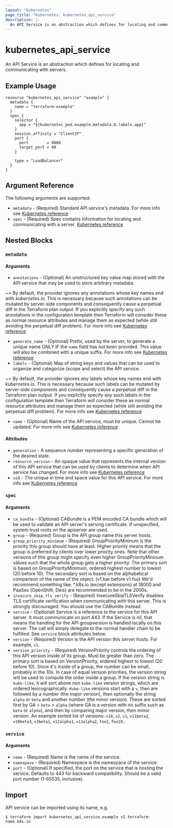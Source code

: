 ```yaml
---
layout: "kubernetes"
page_title: "Kubernetes: kubernetes_api_service"
description: |-
  An API Service is an abstraction which defines for locating and communicating with servers.
---
```


# kubernetes_api_service

An API Service is an abstraction which defines for locating and communicating with servers.


## Example Usage

```hcl
resource "kubernetes_api_service" "example" {
  metadata {
    name = "terraform-example"
  }
  spec {
    selector {
      app = "${kubernetes_pod.example.metadata.0.labels.app}"
    }
    session_affinity = "ClientIP"
    port {
      port        = 8080
      target_port = 80
    }

    type = "LoadBalancer"
  }
}
```

## Argument Reference

The following arguments are supported:

* `metadata` - (Required) Standard API service's metadata. For more info see [Kubernetes reference](https://github.com/kubernetes/community/blob/master/contributors/devel/sig-architecture/api-conventions.md#metadata)
* `spec` - (Required) Spec contains information for locating and communicating with a server. [Kubernetes reference](https://github.com/kubernetes/community/blob/master/contributors/devel/sig-architecture/api-conventions.md#spec-and-status)

## Nested Blocks

### `metadata`

#### Arguments

* `annotations` - (Optional) An unstructured key value map stored with the API service that may be used to store arbitrary metadata.

~> By default, the provider ignores any annotations whose key names end with *kubernetes.io*. This is necessary because such annotations can be mutated by server-side components and consequently cause a perpetual diff in the Terraform plan output. If you explicitly specify any such annotations in the configuration template then Terraform will consider these as normal resource attributes and manage them as expected (while still avoiding the perpetual diff problem). For more info see [Kubernetes reference](http://kubernetes.io/docs/user-guide/annotations)

* `generate_name` - (Optional) Prefix, used by the server, to generate a unique name ONLY IF the `name` field has not been provided. This value will also be combined with a unique suffix. For more info see [Kubernetes reference](https://github.com/kubernetes/community/blob/master/contributors/devel/sig-architecture/api-conventions.md#idempotency)
* `labels` - (Optional) Map of string keys and values that can be used to organize and categorize (scope and select) the API service. 

~> By default, the provider ignores any labels whose key names end with *kubernetes.io*. This is necessary because such labels can be mutated by server-side components and consequently cause a perpetual diff in the Terraform plan output. If you explicitly specify any such labels in the configuration template then Terraform will consider these as normal resource attributes and manage them as expected (while still avoiding the perpetual diff problem). For more info see [Kubernetes reference](http://kubernetes.io/docs/user-guide/labels)

* `name` - (Optional) Name of the API service, must be unique. Cannot be updated. For more info see [Kubernetes reference](http://kubernetes.io/docs/user-guide/identifiers#names)

#### Attributes


* `generation` - A sequence number representing a specific generation of the desired state.
* `resource_version` - An opaque value that represents the internal version of this API service that can be used by clients to determine when API service has changed. For more info see [Kubernetes reference](https://github.com/kubernetes/community/blob/master/contributors/devel/sig-architecture/api-conventions.md#concurrency-control-and-consistency)
* `uid` - The unique in time and space value for this API service. For more info see [Kubernetes reference](http://kubernetes.io/docs/user-guide/identifiers#uids)

### `spec`

#### Arguments

* `ca_bundle` - (Optional) CABundle is a PEM encoded CA bundle which will be used to validate an API server's serving certificate. If unspecified, system trust roots on the apiserver are used.
* `group` - (Required) Group is the API group name this server hosts.
* `group_priority_minimum` - (Required) GroupPriorityMininum is the priority this group should have at least. Higher priority means that the group is preferred by clients over lower priority ones. Note that other versions of this group might specify even higher GroupPriorityMininum values such that the whole group gets a higher priority. The primary sort is based on GroupPriorityMinimum, ordered highest number to lowest (20 before 10). The secondary sort is based on the alphabetical comparison of the name of the object. (v1.bar before v1.foo) We'd recommend something like: *.k8s.io (except extensions) at 18000 and PaaSes (OpenShift, Deis) are recommended to be in the 2000s.
* `insecure_skip_tls_verify` - (Required) InsecureSkipTLSVerify disables TLS certificate verification when communicating with this server. This is strongly discouraged. You should use the CABundle instead.
* `service` - (Optional) Service is a reference to the service for this API server. It must communicate on port 443. If the Service is nil, that means the handling for the API groupversion is handled locally on this server. The call will simply delegate to the normal handler chain to be fulfilled. See `service` block attributes below.
* `version` - (Required) Version is the API version this server hosts. For example, `v1`.
* `version_priority` - (Required) VersionPriority controls the ordering of this API version inside of its group. Must be greater than zero. The primary sort is based on VersionPriority, ordered highest to lowest (20 before 10). Since it's inside of a group, the number can be small, probably in the 10s. In case of equal version priorities, the version string will be used to compute the order inside a group. If the version string is `kube-like`, it will sort above non `kube-like` version strings, which are ordered lexicographically. `Kube-like` versions start with a `v`, then are followed by a number (the major version), then optionally the string `alpha` or `beta` and another number (the minor version). These are sorted first by GA > `beta` > `alpha` (where GA is a version with no suffix such as `beta` or `alpha`), and then by comparing major version, then minor version. An example sorted list of versions: `v10`, `v2`, `v1`, `v11beta2`, `v10beta3`, `v3beta1`, `v12alpha1`, `v11alpha2`, `foo1`, `foo10`..

### `service`

#### Arguments

* `name` - (Required) Name is the name of the service.
* `namespace` - (Required) Namespace is the namespace of the service.
* `port` - (Optional) If specified, the port on the service that is hosting the service. Defaults to 443 for backward compatibility. Should be a valid port number (1-65535, inclusive).

## Import

API service can be imported using its name, e.g.

```
$ terraform import kubernetes_api_service.example v1.terraform-name.k8s.io
```

